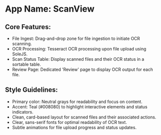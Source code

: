 # **App Name**: ScanView

## Core Features:

- File Ingest: Drag-and-drop zone for file ingestion to initiate OCR scanning.
- OCR Processing: Tesseract OCR processing upon file upload using SoleJS.
- Scan Status Table: Display scanned files and their OCR status in a sortable table.
- Review Page: Dedicated 'Review' page to display OCR output for each file.

## Style Guidelines:

- Primary color: Neutral grays for readability and focus on content.
- Accent: Teal (#008080) to highlight interactive elements and status indicators.
- Clean, card-based layout for scanned files and their associated actions.
- Clear, sans-serif fonts for optimal readability of OCR text.
- Subtle animations for file upload progress and status updates.
